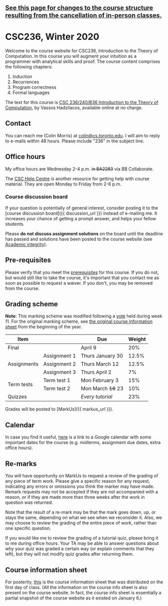<u style="font-size: 140%;">**See [this page for changes to the course structure](./last3weeks/) resulting from the cancellation of in-person classes.**</u>

# CSC236, Winter 2020

Welcome to the course website for CSC236, Introduction to the Theory of Computation. In this course you will augment your intuition as a programmer with analytical skills and proof. The course content comprises the following chapters:

1. Induction
2. Recurrences
3. Program correctness
4. Formal languages

The text for this course is [CSC 236/240/B36 Introduction to the Theory of Computation](http://www.cs.toronto.edu/~vassos/b36-notes/notes.pdf), by Vassos Hadzilacos, available online at no charge.

## Contact

You can reach me (Colin Morris) at <colin@cs.toronto.edu>. I will aim to reply to e-mails within 48 hours. Please include "236" in the subject line.

## Office hours

My office hours are Wednesday 2-4 p.m. <s>in BA2283</s> via BB Collaborate.

The [CSC Help Centre](https://web.cs.toronto.edu/undergraduate/help-centre) is another resource for getting help with course material. They are open Monday to Friday from 2-6 p.m.

### Course discussion board

If your question is potentially of general interest, consider posting it to the [course discussion board]({{ discussion_url }}) instead of e-mailing me. It increases your chance of getting a prompt answer, and helps your fellow students.

Please **do not discuss assignment solutions** on the board until the deadline has passed and solutions have been posted to the course website (see [Academic integrity](assignments#Academic_integrity)).

## Pre-requisites

Please verify that you meet the [prerequisites](http://calendar.artsci.utoronto.ca/crs_csc.htm#CSC236H1) for this course. If you do not, but would still like to take the course, it's important that you contact me as soon as possible to request a waiver. If you don't, you may be removed from the course.

## Grading scheme

**Note**: This marking scheme was modified following a [vote](https://piazza.com/class/k4xo4w48g2u35e?cid=313) held during week 11. For the original marking scheme, see [the original course information sheet](misc/courseinfo.pdf) from the beginning of the year.

<table class="table scheme">
<thead>
  <tr>
    <th>Item</th>
    <th></th>
    <th>Due</th>
    <th>Weight</th>
  </tr>
</thead>
<tbody>
  <tr>
    <td>Final</td>
    <td/>
    <td>April 9</td>
    <td>20%</td>
  </tr>

  <tr>
    <td rowspan="3">Assignments</td>
    <td>Assignment 1</td>
    <td>Thurs January 30</td>
    <td>12.5%</td>
  </tr>
  <tr>
    <td>Assignment 2</td>
    <td>Thurs March 12</td>
    <td>12.5%</td>
  </tr>
  <tr>
    <td>Assignment 3</td>
    <td>Thurs April 2</td>
    <td>7%</td>
  </tr>

  <tr>
    <td rowspan="2">Term tests</td>
    <td>Term test 1</td>
    <td>Mon February 3</td>
    <td>15%</td>
  </tr>
  <tr>
    <td>Term test 2</td>
    <td>Mon March <s>16</s> 23</td>
    <td>10%</td>
  </tr>

  <tr>
    <td>Quizzes</td>
    <td/>
    <td><i>Every tutorial</i></td>
    <td>23%</td>
  </tr>

</tbody>
</table>

Grades will be posted to [MarkUs]({{ markus_url }}).

## Calendar

In case you find it useful, [here](https://calendar.google.com/calendar/embed?src=h0h6c8gdljbi0oddq75au4uuv0%40group.calendar.google.com&ctz=America%2FToronto) is a link to a Google calendar with some important dates for the course (e.g. midterms, assignment due dates, extra office hours).

<!-- On mobile, the calendar iframe is inducing a big horizontal scroll bar, which hides the
hambuger menu, and makes it hard to navigate to other sections of the website (or even discover
that they exist. :(

<iframe src="https://calendar.google.com/calendar/embed?src=h0h6c8gdljbi0oddq75au4uuv0%40group.calendar.google.com&ctz=America%2FToronto&showTitle=0&showPrint=0&showCalendars=0" style="border: 0" width="800" height="600" frameborder="0" scrolling="no"></iframe>
-->

## Re-marks

You will have opportunity on MarkUs to request a review of the grading of any piece of term work. Please give a specific reason for any request, indicating any errors or omissions you think the marker may have made. Remark requests may not be accepted if they are not accompanied with a reason, or if they are made more than three weeks after the work in question was returned.

Note that the result of a re-mark may be that the mark goes down, up, or stays the same, depending on what we see when we reconsider it. Also, we may choose to review the grading of the entire piece of work, rather than one specific question.

If you would like me to review the grading of a tutorial quiz, please bring it to me during office hours. Your TA may be able to answer questions about why your quiz was graded a certain way (or explain comments that they left), but they will not modify quiz grades after returning them.

## Course information sheet

For posterity, [this](misc/courseinfo.pdf) is the course information sheet that was distributed on the first day of class. (All the information on the course info sheet is also present on the course website. In fact, the course info sheet is essentially a partial snapshot of the course website as it existed on January 6.)
